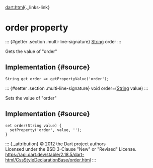 [dart:html](../../dart-html/dart-html-library){._links-link}

order property
==============

::: {#getter .section .multi-line-signature}
[String](../../dart-core/string-class) order
:::

Gets the value of \"order\"

Implementation {#source}
--------------

``` {.language-dart data-language="dart"}
String get order => getPropertyValue('order');
```

::: {#setter .section .multi-line-signature}
void order=([String](../../dart-core/string-class) value)
:::

Sets the value of \"order\"

Implementation {#source}
--------------

``` {.language-dart data-language="dart"}
set order(String value) {
  setProperty('order', value, '');
}
```

::: {._attribution}
© 2012 the Dart project authors\
Licensed under the BSD 3-Clause \"New\" or \"Revised\" License.\
<https://api.dart.dev/stable/2.18.5/dart-html/CssStyleDeclarationBase/order.html>
:::
